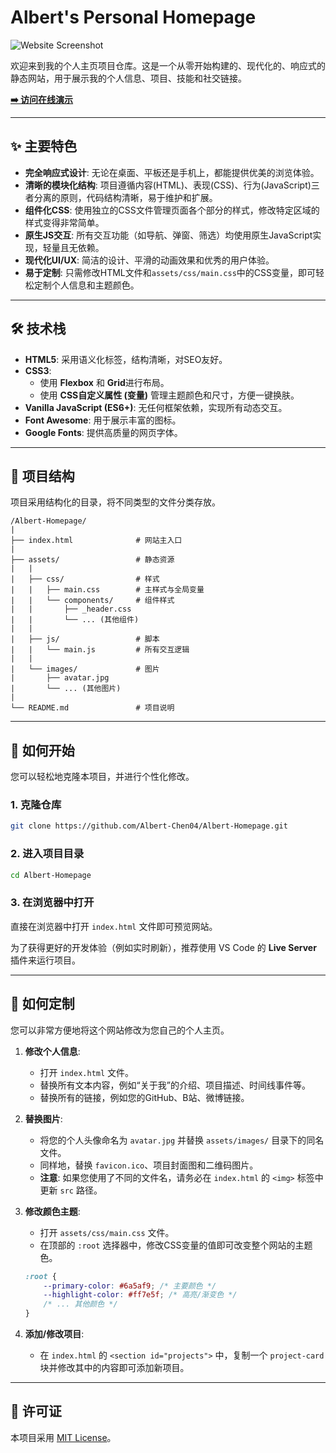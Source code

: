 # Albert's Personal Homepage

![Website Screenshot](assets/images/screenshot.png) <!-- 建议您截一张网站的图，并命名为 screenshot.png 放在 assets/images/ 目录下 -->

欢迎来到我的个人主页项目仓库。这是一个从零开始构建的、现代化的、响应式的静态网站，用于展示我的个人信息、项目、技能和社交链接。

**[➡️ 访问在线演示](https://Albert-Chen04.github.io)** <!-- 请将此链接替换为您部署后的真实网址 -->

---

## ✨ 主要特色

- **完全响应式设计**: 无论在桌面、平板还是手机上，都能提供优美的浏览体验。
- **清晰的模块化结构**: 项目遵循内容(HTML)、表现(CSS)、行为(JavaScript)三者分离的原则，代码结构清晰，易于维护和扩展。
- **组件化CSS**: 使用独立的CSS文件管理页面各个部分的样式，修改特定区域的样式变得非常简单。
- **原生JS交互**: 所有交互功能（如导航、弹窗、筛选）均使用原生JavaScript实现，轻量且无依赖。
- **现代化UI/UX**: 简洁的设计、平滑的动画效果和优秀的用户体验。
- **易于定制**: 只需修改HTML文件和`assets/css/main.css`中的CSS变量，即可轻松定制个人信息和主题颜色。

---

## 🛠️ 技术栈

- **HTML5**: 采用语义化标签，结构清晰，对SEO友好。
- **CSS3**:
  - 使用 **Flexbox** 和 **Grid**进行布局。
  - 使用 **CSS自定义属性 (变量)** 管理主题颜色和尺寸，方便一键换肤。
- **Vanilla JavaScript (ES6+)**: 无任何框架依赖，实现所有动态交互。
- **Font Awesome**: 用于展示丰富的图标。
- **Google Fonts**: 提供高质量的网页字体。

---

## 📁 项目结构

项目采用结构化的目录，将不同类型的文件分类存放。

```
/Albert-Homepage/
|
├── index.html              # 网站主入口
|
├── assets/                 # 静态资源
|   |
|   ├── css/                # 样式
|   |   ├── main.css        # 主样式与全局变量
|   |   └── components/     # 组件样式
|   |       ├── _header.css
|   |       └── ... (其他组件)
|   |
|   ├── js/                 # 脚本
|   |   └── main.js         # 所有交互逻辑
|   |
|   └── images/             # 图片
|       ├── avatar.jpg
|       └── ... (其他图片)
|
└── README.md               # 项目说明
```

---

## 🚀 如何开始

您可以轻松地克隆本项目，并进行个性化修改。

### 1. 克隆仓库

```bash
git clone https://github.com/Albert-Chen04/Albert-Homepage.git
```

### 2. 进入项目目录

```bash
cd Albert-Homepage
```

### 3. 在浏览器中打开

直接在浏览器中打开 `index.html` 文件即可预览网站。

为了获得更好的开发体验（例如实时刷新），推荐使用 VS Code 的 **Live Server** 插件来运行项目。

---

## 🎨 如何定制

您可以非常方便地将这个网站修改为您自己的个人主页。

1.  **修改个人信息**:
    - 打开 `index.html` 文件。
    - 替换所有文本内容，例如“关于我”的介绍、项目描述、时间线事件等。
    - 替换所有的链接，例如您的GitHub、B站、微博链接。

2.  **替换图片**:
    - 将您的个人头像命名为 `avatar.jpg` 并替换 `assets/images/` 目录下的同名文件。
    - 同样地，替换 `favicon.ico`、项目封面图和二维码图片。
    - **注意**: 如果您使用了不同的文件名，请务必在 `index.html` 的 `<img>` 标签中更新 `src` 路径。

3.  **修改颜色主题**:
    - 打开 `assets/css/main.css` 文件。
    - 在顶部的 `:root` 选择器中，修改CSS变量的值即可改变整个网站的主题色。
    ```css
    :root {
        --primary-color: #6a5af9; /* 主要颜色 */
        --highlight-color: #ff7e5f; /* 高亮/渐变色 */
        /* ... 其他颜色 */
    }
    ```

4.  **添加/修改项目**:
    - 在 `index.html` 的 `<section id="projects">` 中，复制一个 `project-card` 块并修改其中的内容即可添加新项目。

---

## 📜 许可证

本项目采用 [MIT License](LICENSE)。 <!-- 如果您想添加许可证，可以创建一个名为 LICENSE 的文件 -->